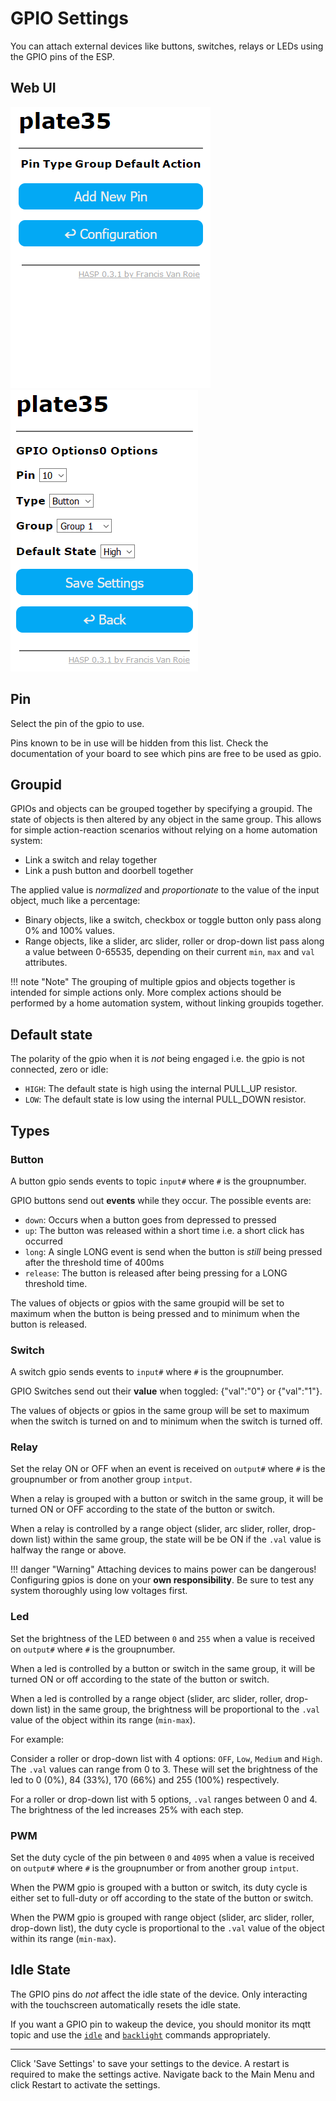 <h1>GPIO Settings</h1>

You can attach external devices like buttons, switches, relays or LEDs using the GPIO pins of the ESP.

## Web UI

![GPIO Settings](../assets/images/settings/gpio_addpin.png "GPIO Add New Pin") &nbsp;
![GPIO Pin Configuration](../assets/images/settings/gpio_pinconfig.png "GPIO Pin Configuration")

## Pin

Select the pin of the gpio to use.

Pins known to be in use will be hidden from this list.
Check the documentation of your board to see which pins are free to be used as gpio.

## Groupid

GPIOs and objects can be grouped together by specifying a groupid. The state of objects is then altered by any object in the same group. This allows for simple action-reaction scenarios without relying on a home automation system:

- Link a switch and relay together
- Link a push button and doorbell together

The applied value is *normalized* and *proportionate* to the value of the input object, much like a percentage:

- Binary objects, like a switch, checkbox or toggle button only pass along 0% and 100% values.
- Range objects, like a slider, arc slider, roller or drop-down list pass along a value between 0-65535, depending on their current `min`, `max` and `val` attributes.

!!! note "Note"
    The grouping of multiple gpios and objects together is intended for simple actions only.
    More complex actions should be performed by a home automation system, without linking groupids together.

## Default state

The polarity of the gpio when it is *not* being engaged i.e. the gpio is not connected, zero or idle:

- `HIGH`: The default state is high using the internal PULL_UP resistor. 
- `LOW`: The default state is low using the internal PULL_DOWN resistor. 

## Types

### Button

A button gpio sends events to topic `input#` where `#` is the groupnumber.

GPIO buttons send out **events** while they occur. The possible events are:

- `down`: Occurs when a button goes from depressed to pressed
- `up`: The button was released within a short time i.e. a short click has occurred
- `long`: A single LONG event is send when the button is *still* being pressed after the threshold time of 400ms
- `release`: The button is released after being pressing for a LONG threshold time.
<!-- - `HOLD`: The HOLD event is repeated every 400ms while the button is still pressed -->
<!-- - `LOST`: This event occurs when the object looses the focus while the screen is still being touched -->


The values of objects or gpios with the same groupid will be set to maximum when the button is being pressed and to minimum when the button is released.

### Switch

A switch gpio sends events to `input#` where `#` is the groupnumber.

GPIO Switches send out their **value** when toggled: {"val":"0"} or {"val":"1"}.

The values of objects or gpios in the same group will be set to maximum when the switch is turned on
and to minimum when the switch is turned off.

### Relay

Set the relay ON or OFF when an event is received on `output#` where `#` is the groupnumber or from another group `intput`.

When a relay is grouped with a button or switch in the same group, it will be turned ON or OFF according to the state of the button or switch.

When a relay is controlled by a range object (slider, arc slider, roller, drop-down list) within the same group, the state will be be ON if the `.val` value is halfway the range or above.

!!! danger "Warning"
    Attaching devices to mains power can be dangerous!
    Configuring gpios is done on your **own responsibility**.
    Be sure to test any system thoroughly using low voltages first.

### Led

Set the brightness of the LED between `0` and `255` when a value is received on `output#` where `#` is the groupnumber.

When a led is controlled by a button or switch in the same group, it will be turned ON or off according to the state of the button or switch.

When a led is controlled by a range object (slider, arc slider, roller, drop-down list) in the same group, the brightness will be proportional to the `.val` value of the object within its range (`min-max`).

For example:

Consider a roller or drop-down list with 4 options: `OFF`, `Low`, `Medium` and `High`.
The `.val` values can range from 0 to 3.
These will set the brightness of the led to 0 (0%), 84 (33%), 170 (66%) and 255 (100%) respectively.

For a roller or drop-down list with 5 options, `.val` ranges between 0 and 4. The brightness of the led increases 25% with each step.


### PWM

Set the duty cycle of the pin between `0` and `4095` when a value is received on `output#` where `#` is the groupnumber or from another group `intput`.

When the PWM gpio is grouped with a button or switch, its duty cycle is either set to full-duty or off according to the state of the button or switch.

When the PWM gpio is grouped with range object (slider, arc slider, roller, drop-down list), the duty cycle is proportional to the `.val` value of the object within its range (`min-max`).

## Idle State

The GPIO pins do *not* affect the idle state of the device. Only interacting with the touchscreen automatically resets the idle state.

If you want a GPIO pin to wakeup the device, you should monitor its mqtt topic and use the [`idle`](../../commands#idle) and [`backlight`](../../commands#backlight) commands appropriately.


---

Click 'Save Settings' to save your settings to the device. A restart is required to make the settings active. Navigate back to the Main Menu and click Restart to activate the settings.

